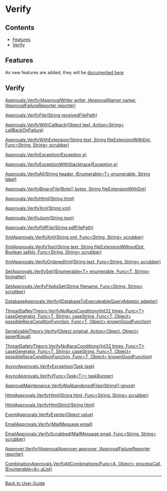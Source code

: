 <!--
GENERATED FILE - DO NOT EDIT
This file was generated by [MarkdownSnippets](https://github.com/SimonCropp/MarkdownSnippets).
Source File: /docs/ApprovalTests/mdsource/Verify.source.md
To change this file edit the source file and then execute run_markdown.cmd.
-->

# Verify

<!-- toc -->
## Contents

  * [Features](#features)
  * [Verify](#verify)<!-- endtoc -->


## Features

As new features are added, they will be [documented here](Features.md)


## Verify

[Approvals.Verify(IApprovalWriter writer, IApprovalNamer namer, IApprovalFailureReporter reporter)](https://github.com/approvals/ApprovalTests.Net/blob/master/src/ApprovalTests/Approvals.cs)   <!-- include: DocumentHelpers.ListAllVerifyFunctions.approved. path: /src/ApprovalTests.Tests/Documentation/DocumentHelpers.ListAllVerifyFunctions.approved.include.md -->
  
[Approvals.VerifyFile(String receivedFilePath)](https://github.com/approvals/ApprovalTests.Net/blob/master/src/ApprovalTests/Approvals.cs)  
  
[Approvals.VerifyWithCallback(Object text, Action&lt;String> callBackOnFailure)](https://github.com/approvals/ApprovalTests.Net/blob/master/src/ApprovalTests/Approvals.cs)  
  
[Approvals.VerifyWithExtension(String text, String fileExtensionWithDot, Func&lt;String, String> scrubber)](https://github.com/approvals/ApprovalTests.Net/blob/master/src/ApprovalTests/Approvals.cs)  
  
[Approvals.VerifyException(Exception e)](https://github.com/approvals/ApprovalTests.Net/blob/master/src/ApprovalTests/Approvals.cs)  
  
[Approvals.VerifyExceptionWithStacktrace(Exception e)](https://github.com/approvals/ApprovalTests.Net/blob/master/src/ApprovalTests/Approvals.cs)  
  
[Approvals.VerifyAll(String header, IEnumerable&lt;T> enumerable, String label)](https://github.com/approvals/ApprovalTests.Net/blob/master/src/ApprovalTests/Approvals.cs)  
  
[Approvals.VerifyBinaryFile(Byte[] bytes, String fileExtensionWithDot)](https://github.com/approvals/ApprovalTests.Net/blob/master/src/ApprovalTests/Approvals.cs)  
  
[Approvals.VerifyHtml(String html)](https://github.com/approvals/ApprovalTests.Net/blob/master/src/ApprovalTests/Approvals.cs)  
  
[Approvals.VerifyXml(String xml)](https://github.com/approvals/ApprovalTests.Net/blob/master/src/ApprovalTests/Approvals.cs)  
  
[Approvals.VerifyJson(String json)](https://github.com/approvals/ApprovalTests.Net/blob/master/src/ApprovalTests/Approvals.cs)  
  
[Approvals.VerifyPdfFile(String pdfFilePath)](https://github.com/approvals/ApprovalTests.Net/blob/master/src/ApprovalTests/Approvals.cs)  
  
[XmlApprovals.VerifyXml(String xml, Func&lt;String, String> scrubber)](https://github.com/approvals/ApprovalTests.Net/blob/master/src/ApprovalTests/Xml/XmlApprovals.cs)  
  
[XmlApprovals.VerifyText(String text, String fileExtensionWithoutDot, Boolean safely, Func&lt;String, String> scrubber)](https://github.com/approvals/ApprovalTests.Net/blob/master/src/ApprovalTests/Xml/XmlApprovals.cs)  
  
[XmlApprovals.VerifyOrderedXml(String text, Func&lt;String, String> scrubber)](https://github.com/approvals/ApprovalTests.Net/blob/master/src/ApprovalTests/Xml/XmlApprovals.cs)  
  
[SetApprovals.VerifySet(IEnumerable&lt;T> enumerable, Func&lt;T, String> formatter)](https://github.com/approvals/ApprovalTests.Net/blob/master/src/ApprovalTests/Set/SetApprovals.cs)  
  
[SetApprovals.VerifyFileAsSet(String filename, Func&lt;String, String> scrubber)](https://github.com/approvals/ApprovalTests.Net/blob/master/src/ApprovalTests/Set/SetApprovals.cs)  
  
[DatabaseApprovals.Verify(IDatabaseToExecuteableQueryAdaptor adapter)](https://github.com/approvals/ApprovalTests.Net/blob/master/src/ApprovalTests/Persistence/DatabaseApprovals.cs)  
  
[ThreadSafteyTheory.VerifyNoRaceConditions(Int32 times, Func&lt;T> caseGenerator, Func&lt;T, String> caseString, Func&lt;T, Object> possibleRaceConditonFunction, Func&lt;T, Object> knownGoodFunction)](https://github.com/approvals/ApprovalTests.Net/blob/master/src/ApprovalTests/TheoryTests/ThreadSafteyTheory.cs)  
  
[SerializableTheory.Verify(Object original, Action&lt;Object, Object> assertEqual)](https://github.com/approvals/ApprovalTests.Net/blob/master/src/ApprovalTests/TheoryTests/SerializableTheory.cs)  
  
[ThreadSafetyTheory.VerifyNoRaceConditions(Int32 times, Func&lt;T> caseGenerator, Func&lt;T, String> caseString, Func&lt;T, Object> possibleRaceConditionFunction, Func&lt;T, Object> knownGoodFunction)](https://github.com/approvals/ApprovalTests.Net/blob/master/src/ApprovalTests/TheoryTests/ThreadSafetyTheory.cs)  
  
[AsyncApprovals.VerifyException(Task task)](https://github.com/approvals/ApprovalTests.Net/blob/master/src/ApprovalTests/Async/AsyncApprovals.cs)  
  
[AsyncApprovals.Verify(Func&lt;Task&lt;T>> taskRunner)](https://github.com/approvals/ApprovalTests.Net/blob/master/src/ApprovalTests/Async/AsyncApprovals.cs)  
  
[ApprovalMaintenance.VerifyNoAbandonedFiles(String[] ignore)](https://github.com/approvals/ApprovalTests.Net/blob/master/src/ApprovalTests/Maintenance/ApprovalMaintenance.cs)  
  
[HtmlApprovals.VerifyHtml(String html, Func&lt;String, String> scrubber)](https://github.com/approvals/ApprovalTests.Net/blob/master/src/ApprovalTests/Html/HtmlApprovals.cs)  
  
[HtmlApprovals.VerifyHtmlStrict(String html)](https://github.com/approvals/ApprovalTests.Net/blob/master/src/ApprovalTests/Html/HtmlApprovals.cs)  
  
[EventApprovals.VerifyEvents(Object value)](https://github.com/approvals/ApprovalTests.Net/blob/master/src/ApprovalTests/Events/EventApprovals.cs)  
  
[EmailApprovals.Verify(MailMessage email)](https://github.com/approvals/ApprovalTests.Net/blob/master/src/ApprovalTests/Email/EmailApprovals.cs)  
  
[EmailApprovals.VerifyScrubbed(MailMessage email, Func&lt;String, String> scrubber)](https://github.com/approvals/ApprovalTests.Net/blob/master/src/ApprovalTests/Email/EmailApprovals.cs)  
  
[Approver.Verify(IApprovalApprover approver, IApprovalFailureReporter reporter)](https://github.com/approvals/ApprovalTests.Net/blob/master/src/ApprovalTests/Core/Approver.cs)  
  
[CombinationApprovals.VerifyAllCombinations(Func&lt;A, Object> processCall, IEnumerable&lt;A> aList)](https://github.com/approvals/ApprovalTests.Net/blob/master/src/ApprovalTests/Combinations/CombinationApprovals.cs) <!-- end include: DocumentHelpers.ListAllVerifyFunctions.approved. path: /src/ApprovalTests.Tests/Documentation/DocumentHelpers.ListAllVerifyFunctions.approved.include.md -->


---

[Back to User Guide](readme.md#top)
